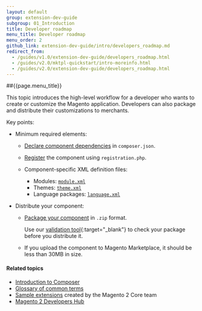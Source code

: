 ```yaml
---
layout: default
group: extension-dev-guide
subgroup: 01_Introduction
title: Developer roadmap
menu_title: Developer roadmap
menu_order: 2
github_link: extension-dev-guide/intro/developers_roadmap.md
redirect_from: 
  - /guides/v1.0/extension-dev-guide/developers_roadmap.html
  - /guides/v2.0/mktpl-quickstart/intro-moreinfo.html
  - /guides/v2.0/extension-dev-guide/developers_roadmap.html
---
```


##{{page.menu_title}}


This topic introduces the high-level workflow for a developer who wants to create or customize the Magento application. Developers can also package and distribute their customizations to merchants.

Key points:

*	Minimum required elements:

	*	<a href="{{ site.gdeurl }}extension-dev-guide/build/composer-integration.html">Declare component dependencies</a> in `composer.json`.
	*	<a href="{{ site.gdeurl }}extension-dev-guide/build/component-registration.html">Register</a> the component using `registration.php`.
	*	Component-specific XML definition files: 

		*	Modules: <a href="{{ site.gdeurl }}extension-dev-guide/build/create_component.html">`module.xml`</a>
		*	Themes: <a href="{{ site.gdeurl }}frontend-dev-guide/themes/theme-create.html#fedg_create_theme_how-to_declare">`theme.xml`</a>
		*	Language packages: <a href="{{ site.gdeurl }}config-guide/cli/config-cli-subcommands-i18n.html#config-cli-subcommands-xlate-pack-meta-xml">`language.xml`</a>
*	Distribute your component:

	*	<a href="{{ site.gdeurl }}extension-dev-guide/package/package_module.html">Package your component</a> in `.zip` format.

		Use our [validation tool](http://alankent.me/2016/02/01/magento-2-marketplace-upload-validation-tool-quick-note){:target="_blank"} to check your package before you distribute it.
	*	If you upload the component to Magento Marketplace, it should be less than 30MB in size.

#### Related topics
*	<a href="{{ site.gdeurl }}extension-dev-guide/intro/intro-composer.html">Introduction to Composer</a>
*	<a href="{{ site.gdeurl }}extension-dev-guide/intro/intro-composer-gloss.html">Glossary of common terms</a>
*	<a href="https://github.com/magento/magento2-samples" target="_blank">Sample extensions</a> created by the Magento 2 Core team
*	<a href="http://magento.com/developers/magento2" target="_blank">Magento 2 Developers Hub</a>